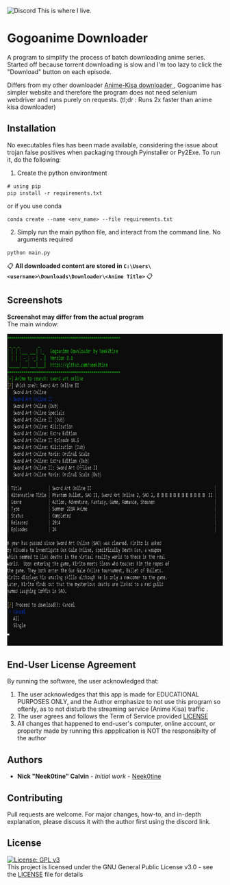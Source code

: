 
![Discord](https://img.shields.io/discord/257479001365413889?label=Discord&style=flat-square) This is where I live.

# Gogoanime Downloader

A program to simplify the process of batch downloading anime series. Started off because torrent downloading is slow and I'm too lazy to click the "Download" button on each episode.

Differs from my other downloader <a href="https://github.com/Neek0tine/AnimeKisa-Downloader"> Anime-Kisa downloader </a>, Gogoanime has simpler website and therefore the program does not need selenium webdriver and runs purely on requests. (tl;dr : Runs 2x faster than anime kisa downloader)

## Installation

No executables files has been made available, considering the issue about trojan false positives when packaging through Pyinstaller or Py2Exe. 
To run it, do the following:

1.  Create the python environtment
```
# using pip
pip install -r requirements.txt
```
or if you use conda
```
conda create --name <env_name> --file requirements.txt
```

2. Simply run the main python file, and interact from the command line. No arguments required
```
python main.py
```
📋 <b>All downloaded content are stored in ```C:\Users\<username>\Downloads\Downloader\<Anime Title>``` </b> 📋

## Screenshots
<b> Screenshot may differ from the actual program <br></b>
The main window:

<img src="https://github.com/Neek0tine/Gogoanime-Downloader/blob/main/screenshot0.png" width="840" height="728">

## End-User License Agreement

By running the software, the user acknowledged that:
 1. The user acknowledges that this app is made for EDUCATIONAL PURPOSES ONLY, and the Author emphasize to not use this program so oftenly, as to not disturb the streaming service (Anime Kisa) traffic .
 2. The user agrees and follows the Term of Service provided [LICENSE](https://github.com/Neek0tine/AKDownloader/blob/master/LICENSE)
 3. All changes that happened to end-user's computer, online account, or property made by running this appplication is NOT the responsibilty of the author


## Authors

* **Nick "Neek0tine" Calvin** - *Initial work* - [Neek0tine](https://github.com/Neek0tine)

## Contributing

Pull requests are welcome. For major changes, how-to, and in-depth explanation, please discuss it with the author first using the discord link. 

## License
[![License: GPL v3](https://img.shields.io/badge/License-GPLv3-blue.svg)](https://www.gnu.org/licenses/gpl-3.0)
<br>
This project is licensed under the GNU General Public License v3.0 - see the [LICENSE](https://github.com/Neek0tine/AKDownloader/blob/master/LICENSE) file for details


